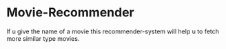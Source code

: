 # Movie-Recommender
If u give the name of a movie this recommender-system will help u to fetch more similar type movies.

